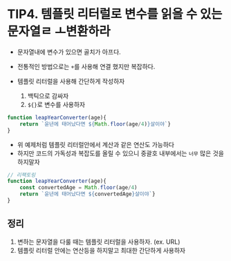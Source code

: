 # TIP4. 템플릿 리터럴로 변수를 읽을 수 있는 문자열ㄹ ㅗ변환하라

- 문자열내에 변수가 있으면 골치가 아프다.
- 전통적인 방법으로는 `+`를 사용해 연결 했지만 복잡하다.

- 템플릿 리터럴을 사용해 간단하게 작성하자
  1. 백틱으로 감싸자
  2. `${}`로 변수를 사용하자

```js
function leapYearConverter(age){
    return `윤년에 태어났다면 ${Math.floor(age/4)}살이야`}
}
```

- 위 예제처럼 템플릿 리터럴안에서 계산과 같은 연산도 가능하다
- 하지만 코드의 가독성과 복잡도를 올릴 수 있으니 중괄호 내부에서는 `너무` 많은 것을 하지말자

```js
// 리팩토링
function leapYearConverter(age){
    const convertedAge = Math.floor(age/4)
    return `윤년에 태어났다면 ${convertedAge}살이야`}
}
```

## 정리

1. 변하는 문자열을 다룰 때는 템플릿 리터럴을 사용하자. (ex. URL)
2. 템플릿 리터럴 안에는 연산등을 하지말고 최대한 간단하게 사용하자
